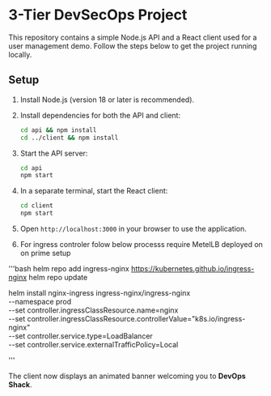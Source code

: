 # 3-Tier DevSecOps Project

This repository contains a simple Node.js API and a React client used for a user management demo. Follow the steps below to get the project running locally.

## Setup


1. Install Node.js (version 18 or later is recommended).
2. Install dependencies for both the API and client:

   ```bash
   cd api && npm install
   cd ../client && npm install
   ```

3. Start the API server:

   ```bash
   cd api
   npm start
   ```

4. In a separate terminal, start the React client:

   ```bash
   cd client
   npm start
   ```

5. Open `http://localhost:3000` in your browser to use the application.

6. For ingress controler folow below processs require MetelLB deployed on on prime setup

'''bash
helm repo add ingress-nginx https://kubernetes.github.io/ingress-nginx
helm repo update

helm install nginx-ingress ingress-nginx/ingress-nginx \
  --namespace prod \
  --set controller.ingressClassResource.name=nginx \
  --set controller.ingressClassResource.controllerValue="k8s.io/ingress-nginx" \
  --set controller.service.type=LoadBalancer \
  --set controller.service.externalTrafficPolicy=Local

  '''

The client now displays an animated banner welcoming you to **DevOps Shack**.
